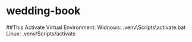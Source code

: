 # wedding-book
##This Activate Virtual Environment:
Widnows: .venv\Scripts\activate.bat
Linux: .venv/Scripts/activate